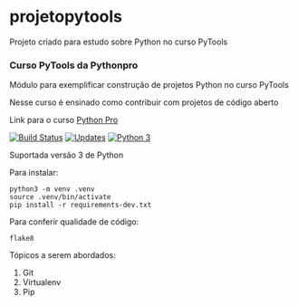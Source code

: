 # projetopytools
Projeto criado para estudo sobre Python no curso PyTools

### Curso PyTools da Pythonpro
Módulo para exemplificar construção de projetos Python no curso PyTools

Nesse curso é ensinado como contribuir com projetos de código aberto

Link para o curso [Python Pro](https://www.python.pro.br/)

[![Build Status](https://travis-ci.org/aguiardafa/projetopytools.svg?branch=master)](https://travis-ci.org/aguiardafa/projetopytools)
[![Updates](https://pyup.io/repos/github/aguiardafa/projetopytools/shield.svg)](https://pyup.io/repos/github/aguiardafa/projetopytools/)
[![Python 3](https://pyup.io/repos/github/aguiardafa/projetopytools/python-3-shield.svg)](https://pyup.io/repos/github/aguiardafa/projetopytools/)

Suportada versão 3 de Python

Para instalar:

```console
python3 -m venv .venv
source .venv/bin/activate
pip install -r requirements-dev.txt
```

Para conferir qualidade de código:

```console
flake8

```

Tópicos a serem abordados:
 1. Git
 2. Virtualenv
 3. Pip
